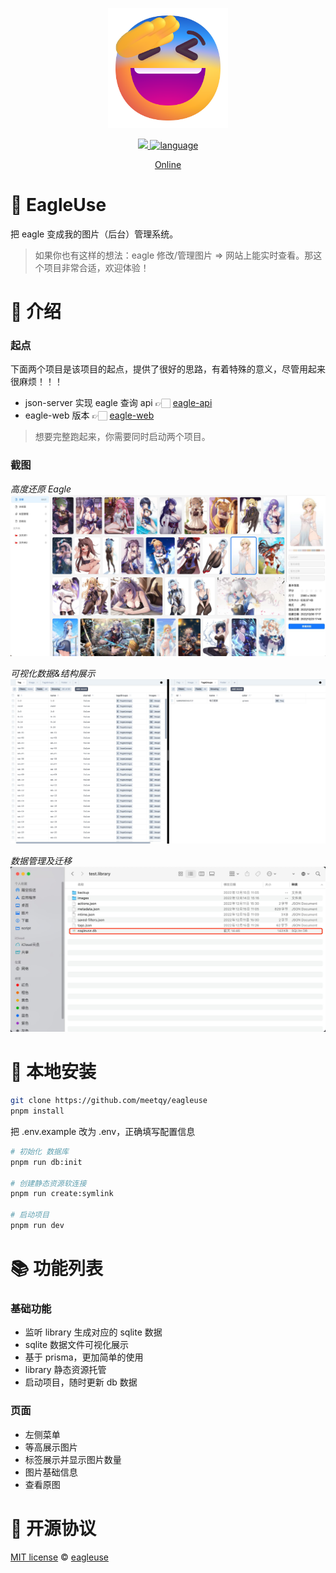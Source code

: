 <p align='center'>
<img src='./public/favicon.png' width='192' height='192' />
</p>

<p align='center'>
    <a href="https://github.com/meetqy/eagleuse/blob/master/LICENSE" target="_blank">
        <img src="https://img.shields.io/github/license/meetqy/eagleuse"/>
    </a>
    <a href="https://www.typescriptlang.org" target="_black">
        <img src="https://img.shields.io/badge/language-TypeScript-blue.svg" alt="language">
    </a>
</p>

<p align='center'>
    <a href='https://rao.pics'>Online</a>
</p>

# 🦑 EagleUse

把 eagle 变成我的图片（后台）管理系统。

> 如果你也有这样的想法：eagle 修改/管理图片 => 网站上能实时查看。那这个项目非常合适，欢迎体验！

# 👀 介绍

### 起点

下面两个项目是该项目的起点，提供了很好的思路，有着特殊的意义，尽管用起来很麻烦！！！

- json-server 实现 eagle 查询 api 👉🏻 [eagle-api](https://github.com/meetqy/eagle-api)
- eagle-web 版本 👉🏻 [eagle-web](https://github.com/meetqy/eagle-web)

> 想要完整跑起来，你需要同时启动两个项目。

### 截图

_高度还原 Eagle_
![](./readme/1.jpg)

_可视化数据&结构展示_
![](./readme/2.jpg)

_数据管理及迁移_
![](./readme/3.jpg)

# 🚀 本地安装

```sh
git clone https://github.com/meetqy/eagleuse
pnpm install
```

把 .env.example 改为 .env，正确填写配置信息

```sh
# 初始化 数据库
pnpm run db:init

# 创建静态资源软连接
pnpm run create:symlink

# 启动项目
pnpm run dev
```

# 📚 功能列表

### 基础功能

- 监听 library 生成对应的 sqlite 数据
- sqlite 数据文件可视化展示
- 基于 prisma，更加简单的使用
- library 静态资源托管
- 启动项目，随时更新 db 数据

### 页面

- 左侧菜单
- 等高展示图片
- 标签展示并显示图片数量
- 图片基础信息
- 查看原图

# 📄 开源协议

[MIT license](https://github.com/meetqy/eagleuse/blob/master/LICENSE) © [eagleuse](https://github.com/eagleuse)
